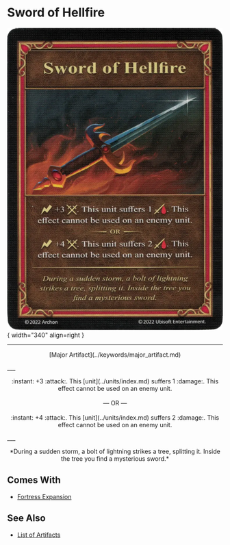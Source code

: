 # Sword of Hellfire

![Sword of Hellfire](../assets/artifacts_major-sword_of_hellfire.webp){ width="340" align=right }
___
<p style="text-align: center;" markdown>[Major Artifact](../keywords/major_artifact.md)</p>
___
<p style="text-align: center;" markdown>:instant: +3 :attack:. This [unit](../units/index.md) suffers 1 :damage:. This effect cannot be used on an enemy unit.<br><br>— OR —<br><br>:instant: +4 :attack:. This [unit](../units/index.md) suffers 2 :damage:. This effect cannot be used on an enemy unit.</p>
___
<p style="text-align: center;" markdown>*During a sudden storm, a bolt of lightning strikes a tree, splitting it. Inside the tree you find a mysterious sword.*</p>


## Comes With

- [Fortress Expansion](../content/fortress_expansion.md)


## See Also


- [List of Artifacts](index.md)
